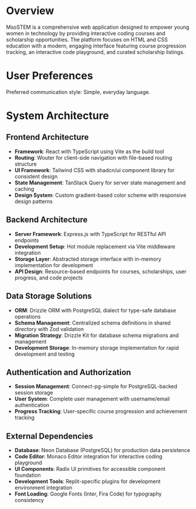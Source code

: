 # Overview

MsoSTEM is a comprehensive web application designed to empower young women in technology by providing interactive coding courses and scholarship opportunities. The platform focuses on HTML and CSS education with a modern, engaging interface featuring course progression tracking, an interactive code playground, and curated scholarship listings.

# User Preferences

Preferred communication style: Simple, everyday language.

# System Architecture

## Frontend Architecture
- **Framework**: React with TypeScript using Vite as the build tool
- **Routing**: Wouter for client-side navigation with file-based routing structure
- **UI Framework**: Tailwind CSS with shadcn/ui component library for consistent design
- **State Management**: TanStack Query for server state management and caching
- **Design System**: Custom gradient-based color scheme with responsive design patterns

## Backend Architecture
- **Server Framework**: Express.js with TypeScript for RESTful API endpoints
- **Development Setup**: Hot module replacement via Vite middleware integration
- **Storage Layer**: Abstracted storage interface with in-memory implementation for development
- **API Design**: Resource-based endpoints for courses, scholarships, user progress, and code projects

## Data Storage Solutions
- **ORM**: Drizzle ORM with PostgreSQL dialect for type-safe database operations
- **Schema Management**: Centralized schema definitions in shared directory with Zod validation
- **Migration Strategy**: Drizzle Kit for database schema migrations and management
- **Development Storage**: In-memory storage implementation for rapid development and testing

## Authentication and Authorization
- **Session Management**: Connect-pg-simple for PostgreSQL-backed session storage
- **User System**: Complete user management with username/email authentication
- **Progress Tracking**: User-specific course progression and achievement tracking

## External Dependencies
- **Database**: Neon Database (PostgreSQL) for production data persistence
- **Code Editor**: Monaco Editor integration for interactive coding playground
- **UI Components**: Radix UI primitives for accessible component foundation
- **Development Tools**: Replit-specific plugins for development environment integration
- **Font Loading**: Google Fonts (Inter, Fira Code) for typography consistency